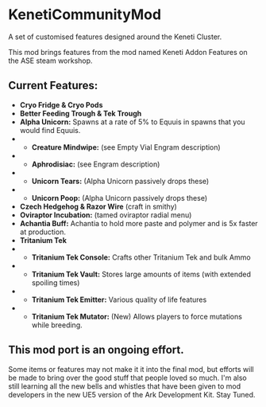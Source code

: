# KenetiCommunityMod
A set of customised features designed around the Keneti Cluster.

This mod brings features from the mod named Keneti Addon Features on the ASE steam workshop.

## Current Features:

- **Cryo Fridge & Cryo Pods**
- **Better Feeding Trough & Tek Trough**
- **Alpha Unicorn:** Spawns at a rate of 5% to Equuis in spawns that you would find Equuis.
- - **Creature Mindwipe:** (see Empty Vial Engram description)
- - **Aphrodisiac:** (see Engram description)
- - **Unicorn Tears:** (Alpha Unicorn passively drops these)
- - **Unicorn Poop:** (Alpha Unicorn passively drops these)
- **Czech Hedgehog & Razor Wire** (craft in smithy)
- **Oviraptor Incubation:** (tamed oviraptor radial menu)
- **Achantia Buff:** Achantia to hold more paste and polymer and is 5x faster at production.
- **Tritanium Tek**
- - **Tritanium Tek Console:** Crafts other Tritanium Tek and bulk Ammo
- - **Tritanium Tek Vault:** Stores large amounts of items (with extended spoiling times)
- - **Tritanium Tek Emitter:** Various quality of life features
- - **Tritanium Tek Mutator:** (New) Allows players to force mutations while breeding.

## This mod port is an ongoing effort.
Some items or features may not make it it into the final mod, but efforts will be made to bring over the good stuff that people loved so much. I'm also still learning all the new bells and whistles that have been given to mod developers in the new UE5 version of the Ark Development Kit. Stay Tuned.
